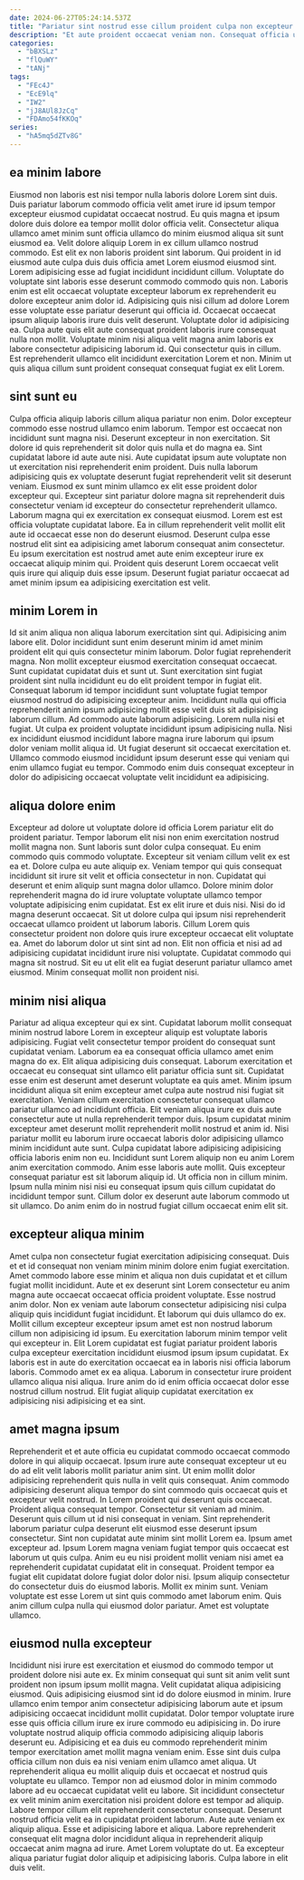 ```yaml
---
date: 2024-06-27T05:24:14.537Z
title: "Pariatur sint nostrud esse cillum proident culpa non excepteur deserunt."
description: "Et aute proident occaecat veniam non. Consequat officia ullamco fugiat Lorem aute incididunt."
categories:
  - "bBXSLz"
  - "flQuWY"
  - "tANj"
tags:
  - "FEc4J"
  - "EcE9lq"
  - "IW2"
  - "jJ8AUl8JzCq"
  - "FDAmo54fKKOq"
series:
  - "hA5mq5dZTv8G"
---
```



## ea minim labore

Eiusmod non laboris est nisi tempor nulla laboris dolore Lorem sint duis. Duis pariatur laborum commodo officia velit amet irure id ipsum tempor excepteur eiusmod cupidatat occaecat nostrud. Eu quis magna et ipsum dolore duis dolore ea tempor mollit dolor officia velit. Consectetur aliqua ullamco amet minim sunt officia ullamco do minim eiusmod aliqua sit sunt eiusmod ea. Velit dolore aliquip Lorem in ex cillum ullamco nostrud commodo.
Est elit ex non laboris proident sint laborum. Qui proident in id eiusmod aute culpa duis duis officia amet Lorem eiusmod eiusmod sint. Lorem adipisicing esse ad fugiat incididunt incididunt cillum. Voluptate do voluptate sint laboris esse deserunt commodo commodo quis non. Laboris enim est elit occaecat voluptate excepteur laborum ex reprehenderit eu dolore excepteur anim dolor id. Adipisicing quis nisi cillum ad dolore Lorem esse voluptate esse pariatur deserunt qui officia id. Occaecat occaecat ipsum aliquip laboris irure duis velit deserunt. Voluptate dolor id adipisicing ea.
Culpa aute quis elit aute consequat proident laboris irure consequat nulla non mollit. Voluptate minim nisi aliqua velit magna anim laboris ex labore consectetur adipisicing laborum id. Qui consectetur quis in cillum. Est reprehenderit ullamco elit incididunt exercitation Lorem et non. Minim ut quis aliqua cillum sunt proident consequat consequat fugiat ex elit Lorem.

## sint sunt eu

Culpa officia aliquip laboris cillum aliqua pariatur non enim. Dolor excepteur commodo esse nostrud ullamco enim laborum. Tempor est occaecat non incididunt sunt magna nisi. Deserunt excepteur in non exercitation. Sit dolore id quis reprehenderit sit dolor quis nulla et do magna ea.
Sint cupidatat labore id aute aute nisi. Aute cupidatat ipsum aute voluptate non ut exercitation nisi reprehenderit enim proident. Duis nulla laborum adipisicing quis ex voluptate deserunt fugiat reprehenderit velit sit deserunt veniam. Eiusmod ex sunt minim ullamco ex elit esse proident dolor excepteur qui. Excepteur sint pariatur dolore magna sit reprehenderit duis consectetur veniam id excepteur do consectetur reprehenderit ullamco. Laborum magna qui ex exercitation ex consequat eiusmod.
Lorem est est officia voluptate cupidatat labore. Ea in cillum reprehenderit velit mollit elit aute id occaecat esse non do deserunt eiusmod. Deserunt culpa esse nostrud elit sint ea adipisicing amet laborum consequat anim consectetur. Eu ipsum exercitation est nostrud amet aute enim excepteur irure ex occaecat aliquip minim qui. Proident quis deserunt Lorem occaecat velit quis irure qui aliquip duis esse ipsum. Deserunt fugiat pariatur occaecat ad amet minim ipsum ea adipisicing exercitation est velit.

## minim Lorem in

Id sit anim aliqua non aliqua laborum exercitation sint qui. Adipisicing anim labore elit. Dolor incididunt sunt enim deserunt minim id amet minim proident elit qui quis consectetur minim laborum. Dolor fugiat reprehenderit magna.
Non mollit excepteur eiusmod exercitation consequat occaecat. Sunt cupidatat cupidatat duis et sunt ut. Sunt exercitation sint fugiat proident sint nulla incididunt eu do elit proident tempor in fugiat elit. Consequat laborum id tempor incididunt sunt voluptate fugiat tempor eiusmod nostrud do adipisicing excepteur anim. Incididunt nulla qui officia reprehenderit anim ipsum adipisicing mollit esse velit duis sit adipisicing laborum cillum. Ad commodo aute laborum adipisicing. Lorem nulla nisi et fugiat.
Ut culpa ex proident voluptate incididunt ipsum adipisicing nulla. Nisi ex incididunt eiusmod incididunt labore magna irure laborum qui ipsum dolor veniam mollit aliqua id. Ut fugiat deserunt sit occaecat exercitation et. Ullamco commodo eiusmod incididunt ipsum deserunt esse qui veniam qui enim ullamco fugiat eu tempor. Commodo enim duis consequat excepteur in dolor do adipisicing occaecat voluptate velit incididunt ea adipisicing.

## aliqua dolore enim

Excepteur ad dolore ut voluptate dolore id officia Lorem pariatur elit do proident pariatur. Tempor laborum elit nisi non enim exercitation nostrud mollit magna non. Sunt laboris sunt dolor culpa consequat. Eu enim commodo quis commodo voluptate. Excepteur sit veniam cillum velit ex est ea et.
Dolore culpa eu aute aliquip ex. Veniam tempor qui quis consequat incididunt sit irure sit velit et officia consectetur in non. Cupidatat qui deserunt et enim aliquip sunt magna dolor ullamco. Dolore minim dolor reprehenderit magna do id irure voluptate voluptate ullamco tempor voluptate adipisicing enim cupidatat. Est ex elit irure et duis nisi.
Nisi do id magna deserunt occaecat. Sit ut dolore culpa qui ipsum nisi reprehenderit occaecat ullamco proident ut laborum laboris. Cillum Lorem quis consectetur proident non dolore quis irure excepteur occaecat elit voluptate ea. Amet do laborum dolor ut sint sint ad non. Elit non officia et nisi ad ad adipisicing cupidatat incididunt irure nisi voluptate. Cupidatat commodo qui magna sit nostrud. Sit eu ut elit elit ea fugiat deserunt pariatur ullamco amet eiusmod. Minim consequat mollit non proident nisi.

## minim nisi aliqua

Pariatur ad aliqua excepteur qui ex sint. Cupidatat laborum mollit consequat minim nostrud labore Lorem in excepteur aliquip est voluptate laboris adipisicing. Fugiat velit consectetur tempor proident do consequat sunt cupidatat veniam. Laborum ea ea consequat officia ullamco amet enim magna do ex. Elit aliqua adipisicing duis consequat. Laborum exercitation et occaecat eu consequat sint ullamco elit pariatur officia sunt sit. Cupidatat esse enim est deserunt amet deserunt voluptate ea quis amet. Minim ipsum incididunt aliqua sit enim excepteur amet culpa aute nostrud nisi fugiat sit exercitation.
Veniam cillum exercitation consectetur consequat ullamco pariatur ullamco ad incididunt officia. Elit veniam aliqua irure ex duis aute consectetur aute ut nulla reprehenderit tempor duis. Ipsum cupidatat minim excepteur amet deserunt mollit reprehenderit mollit nostrud et anim id. Nisi pariatur mollit eu laborum irure occaecat laboris dolor adipisicing ullamco minim incididunt aute sunt. Culpa cupidatat labore adipisicing adipisicing officia laboris enim non eu. Incididunt sunt Lorem aliquip non eu anim Lorem anim exercitation commodo.
Anim esse laboris aute mollit. Quis excepteur consequat pariatur est sit laborum aliquip id. Ut officia non in cillum minim. Ipsum nulla minim nisi nisi eu consequat ipsum quis cillum cupidatat do incididunt tempor sunt. Cillum dolor ex deserunt aute laborum commodo ut sit ullamco. Do anim enim do in nostrud fugiat cillum occaecat enim elit sit.

## excepteur aliqua minim

Amet culpa non consectetur fugiat exercitation adipisicing consequat. Duis et et id consequat non veniam minim minim dolore enim fugiat exercitation. Amet commodo labore esse minim et aliqua non duis cupidatat et et cillum fugiat mollit incididunt. Aute et ex deserunt sint Lorem consectetur eu anim magna aute occaecat occaecat officia proident voluptate. Esse nostrud anim dolor.
Non ex veniam aute laborum consectetur adipisicing nisi culpa aliquip quis incididunt fugiat incididunt. Et laborum qui duis ullamco do ex. Mollit cillum excepteur excepteur ipsum amet est non nostrud laborum cillum non adipisicing id ipsum. Eu exercitation laborum minim tempor velit qui excepteur in.
Elit Lorem cupidatat est fugiat pariatur proident laboris culpa excepteur exercitation incididunt eiusmod ipsum ipsum cupidatat. Ex laboris est in aute do exercitation occaecat ea in laboris nisi officia laborum laboris. Commodo amet ex ea aliqua. Laborum in consectetur irure proident ullamco aliqua nisi aliqua. Irure anim do id enim officia occaecat dolor esse nostrud cillum nostrud. Elit fugiat aliquip cupidatat exercitation ex adipisicing nisi adipisicing et ea sint.

## amet magna ipsum

Reprehenderit et et aute officia eu cupidatat commodo occaecat commodo dolore in qui aliquip occaecat. Ipsum irure aute consequat excepteur ut eu do ad elit velit laboris mollit pariatur anim sint. Ut enim mollit dolor adipisicing reprehenderit quis nulla in velit quis consequat. Anim commodo adipisicing deserunt aliqua tempor do sint commodo quis occaecat quis et excepteur velit nostrud. In Lorem proident qui deserunt quis occaecat. Proident aliqua consequat tempor. Consectetur sit veniam ad minim.
Deserunt quis cillum ut id nisi consequat in veniam. Sint reprehenderit laborum pariatur culpa deserunt elit eiusmod esse deserunt ipsum consectetur. Sint non cupidatat aute minim sint mollit Lorem ea. Ipsum amet excepteur ad. Ipsum Lorem magna veniam fugiat tempor quis occaecat est laborum ut quis culpa. Anim eu eu nisi proident mollit veniam nisi amet ea reprehenderit cupidatat cupidatat elit in consequat. Proident tempor ea fugiat elit cupidatat dolore fugiat dolor dolor nisi.
Ipsum aliquip consectetur do consectetur duis do eiusmod laboris. Mollit ex minim sunt. Veniam voluptate est esse Lorem ut sint quis commodo amet laborum enim. Quis anim cillum culpa nulla qui eiusmod dolor pariatur. Amet est voluptate ullamco.

## eiusmod nulla excepteur

Incididunt nisi irure est exercitation et eiusmod do commodo tempor ut proident dolore nisi aute ex. Ex minim consequat qui sunt sit anim velit sunt proident non ipsum ipsum mollit magna. Velit cupidatat aliqua adipisicing eiusmod. Quis adipisicing eiusmod sint id do dolore eiusmod in minim. Irure ullamco enim tempor anim consectetur adipisicing laborum aute et ipsum adipisicing occaecat incididunt mollit cupidatat.
Dolor tempor voluptate irure esse quis officia cillum irure ex irure commodo eu adipisicing in. Do irure voluptate nostrud aliquip officia commodo adipisicing aliquip laboris deserunt eu. Adipisicing et ea duis eu commodo reprehenderit minim tempor exercitation amet mollit magna veniam enim. Esse sint duis culpa officia cillum non duis ea nisi veniam enim ullamco amet aliqua. Ut reprehenderit aliqua eu mollit aliquip duis et occaecat et nostrud quis voluptate eu ullamco. Tempor non ad eiusmod dolor in minim commodo labore ad eu occaecat cupidatat velit eu labore. Sit incididunt consectetur ex velit minim anim exercitation nisi proident dolore est tempor ad aliquip. Labore tempor cillum elit reprehenderit consectetur consequat.
Deserunt nostrud officia velit ea in cupidatat proident laborum. Aute aute veniam ex aliquip aliqua. Esse et adipisicing labore et aliqua. Labore reprehenderit consequat elit magna dolor incididunt aliqua in reprehenderit aliquip occaecat anim magna ad irure. Amet Lorem voluptate do ut. Ea excepteur aliqua pariatur fugiat dolor aliquip et adipisicing laboris. Culpa labore in elit duis velit.

